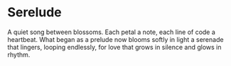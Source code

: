 # Serelude
A quiet song between blossoms.
Each petal a note, each line of code a heartbeat.
What began as a prelude now blooms softly in light
a serenade that lingers, looping endlessly,
for love that grows in silence and glows in rhythm. 
